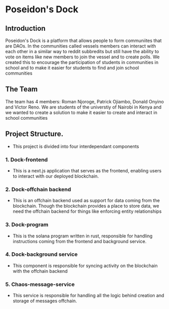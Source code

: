 # Poseidon's Dock

## Introduction

Poseidon's Dock is a platform that allows people to form communiites that are DAOs. In the communities called vessels members can interact with each other in a similar way to reddit subbredits but still have the ability to vote on items like new members to join the vessel and to create polls. We created this to encourage the participation of students in communities in school and to make it easier for students to find and join school communities

## The Team

The team has 4 members: Roman Njoroge, Patrick Ojiambo, Donald Onyino and Victor Reno. We are students of the universtiy of Nairobi in Kenya and we wanted to create a solution to make it easier to create and interact in school communities

## Project Structure.
- This project is divided into four interdependant components

### 1. Dock-frontend
- This is a next.js application that serves as the frontend, enabling users to interact with our deployed blockchain.

### 2. Dock-offchain backend
- This is an offchain backend used as support for data coming from the blockchain. Though the blockchain provides a place to store data, we need the offchain backend for things like enforcing entity relationships

### 3. Dock-program 
- This is the solana program written in rust, responsible for handling instructions coming from the frontend and background service.

### 4. Dock-background service
- This component is responsible for syncing activity on the blockchain with the offchain backend

### 5. Chaos-message-service
- This service is responsible for handling all the logic behind creation and storage of messages offchain.
